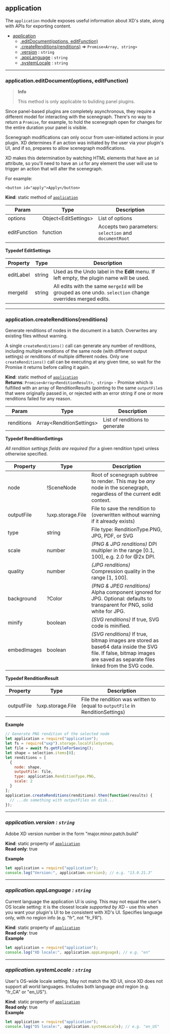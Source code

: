 <a name="module_application"></a>

## application

The `application` module exposes useful information about XD's state, along with APIs for exporting content.

- [application](#module_application)
  - [.editDocument(options, editFunction)](#module_application-editFunction)
  - [.createRenditions(renditions)](#module_application-createRenditions) ⇒ `Promise<Array, string>`
  - [.version](#module_application-version) : <code>string</code>
  - [.appLanguage](#module_application-appLanguage) : <code>string</code>
  - [.systemLocale](#module_application-systemLocale) : <code>string</code>

---

<a name="module_application-createRenditions"></a>

### application.editDocument(options, editFunction)

> **Info**
>
> This method is only applicable to buliding panel plugins.

Since panel-based plugins are completely asynchronous, they require a different model for interacting with the scenegraph. There's no way to return a `Promise`, for example, to hold the scenegraph open for changes for the entire duration your panel is visible.

Scenegraph modifications can only occur from user-initiated actions in your plugin. XD determines if an action was initiated by the user via your plugin's UI, and if so, prepares to allow scenegraph modifications.

XD makes this determination by watching HTML elements that have an `id` attribute, so you'll need to have an `id` for any element the user will use to trigger an action that will alter the scenegraph.

For example:

```
<button id="apply">Apply</button>
```

**Kind**: static method of [<code>application</code>](#module_application)

| Param        | Type                    | Description                                            |
| ------------ | ----------------------- | ------------------------------------------------------ |
| options      | Object&lt;EditSettings> | List of options                                        |
| editFunction | function                | Accepts two parameters: `selection` and `documentRoot` |

**Typedef EditSettings**

| Property  | Type   | Description                                                                                               |
| --------- | ------ | --------------------------------------------------------------------------------------------------------- |
| editLabel | string | Used as the Undo label in the **Edit** menu. If left empty, the plugin name will be used.                 |
| mergeId   | string | All edits with the same `mergeId` will be grouped as one undo. `selection` change overrides merged edits. |

---

### application.createRenditions(renditions)

Generate renditions of nodes in the document in a batch. Overwrites any existing files without warning.

A single `createRenditions()` call can generate any number of renditions, including multiple renditions of the same node (with
different output settings) or renditions of multiple different nodes. Only one `createRenditions()` call can be executing at any
given time, so wait for the Promise it returns before calling it again.

**Kind**: static method of [<code>application</code>](#module_application)  
**Returns**: `Promise<Array<RenditionResult>, string>` - Promise which is fulfilled with an array of RenditionResults (pointing to
the same `outputFile`s that were originally passed in, or rejected with an error string if one or more renditions failed for
any reason.

| Param      | Type                        | Description                    |
| ---------- | --------------------------- | ------------------------------ |
| renditions | Array&lt;RenditionSettings> | List of renditions to generate |

**Typedef RenditionSettings**

_All rendition settings fields are required_ (for a given rendition type) unless otherwise specified.

| Property    | Type              | Description                                                                                                                                                            |
| ----------- | ----------------- | ---------------------------------------------------------------------------------------------------------------------------------------------------------------------- |
| node        | !SceneNode        | Root of scenegraph subtree to render. This may be _any_ node in the scenegraph, regardless of the current edit context.                                                |
| outputFile  | !uxp.storage.File | File to save the rendition to (overwritten without warning if it already exists)                                                                                       |
| type        | string            | File type: RenditionType.PNG, JPG, PDF, or SVG                                                                                                                         |
| scale       | number            | _(PNG & JPG renditions)_ DPI multipler in the range [0.1, 100], e.g. 2.0 for @2x DPI.                                                                                  |
| quality     | number            | _(JPG renditions)_ Compression quality in the range [1, 100].                                                                                                          |
| background  | ?Color            | _(PNG & JPEG renditions)_ Alpha component ignored for JPG. Optional: defaults to transparent for PNG, solid white for JPG.                                             |
| minify      | boolean           | _(SVG renditions)_ If true, SVG code is minified.                                                                                                                      |
| embedImages | boolean           | _(SVG renditions)_ If true, bitmap images are stored as base64 data inside the SVG file. If false, bitmap images are saved as separate files linked from the SVG code. |

**Typedef RenditionResult**

| Property   | Type              | Description                                                                    |
| ---------- | ----------------- | ------------------------------------------------------------------------------ |
| outputFile | !uxp.storage.File | File the rendition was written to (equal to `outputFile` in RenditionSettings) |

**Example**

```js
// Generate PNG rendition of the selected node
let application = require("application");
let fs = require("uxp").storage.localFileSystem;
let file = await fs.getFileForSaving();
let shape = selection.items[0];
let renditions = [
  {
    node: shape,
    outputFile: file,
    type: application.RenditionType.PNG,
    scale: 2
  }
];
application.createRenditions(renditions).then(function(results) {
  // ...do something with outputFiles on disk...
});
```

---

<a name="module_application-version"></a>

### _application.version : <code>string</code>_

Adobe XD version number in the form "major.minor.patch.build"

**Kind**: static property of [<code>application</code>](#module_application)  
**Read only**: true

**Example**

```js
let application = require("application");
console.log("Version:", application.version); // e.g. "13.0.21.3"
```

---

<a name="module_application-appLanguage"></a>

### _application.appLanguage : <code>string</code>_

Current language the application UI is using. This may not equal the user's OS locale setting: it is the closest
locale _supported by XD_ - use this when you want your plugin's UI to be consistent with XD's UI. Specifies
language only, with no region info (e.g. "fr", not "fr_FR").

**Kind**: static property of [<code>application</code>](#module_application)  
**Read only**: true  
**Example**

```js
let application = require("application");
console.log("XD locale:", application.appLanguage); // e.g. "en"
```

---

<a name="module_application-systemLocale"></a>

### _application.systemLocale : <code>string</code>_

User's OS-wide locale setting. May not match the XD UI, since XD does not support all world languages. Includes both
language _and_ region (e.g. "fr_CA" or "en_US").

**Kind**: static property of [<code>application</code>](#module_application)  
**Read only**: true  
**Example**

```js
let application = require("application");
console.log("OS locale:", application.systemLocale); // e.g. "en_US"
```
